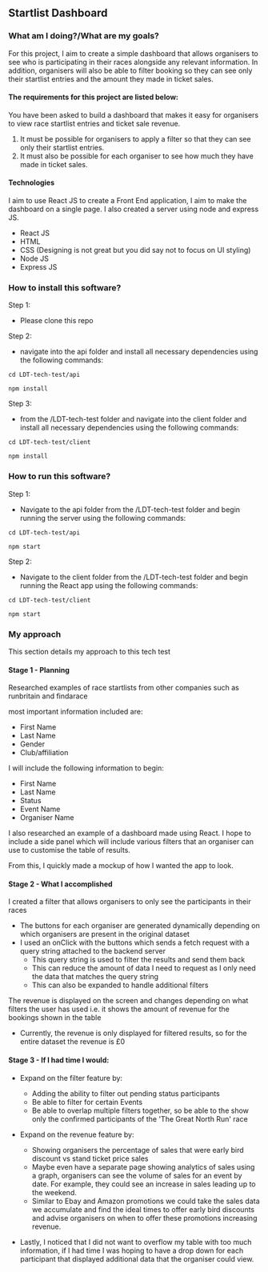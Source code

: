 ## Startlist Dashboard

### What am I doing?/What are my goals?

For this project, I aim to create a simple dashboard that allows organisers to see who is participating in their races alongside any relevant information. In addition, organisers will also be able to filter booking so they can see only their startlist entries and the amount they made in ticket sales.

#### The requirements for this project are listed below:

You have been asked to build a dashboard that makes it easy for organisers to view race startlist entries and ticket sale revenue.

1. It must be possible for organisers to apply a filter so that they can see only their startlist entries.
2. It must also be possible for each organiser to see how much they have made in ticket sales.

#### Technologies 
I aim to use React JS to create a Front End application, I aim to make the dashboard on a single page. I also created a server using node and express JS.

- React JS
- HTML
- CSS (Designing is not great but you did say not to focus on UI styling)
- Node JS
- Express JS

### How to install this software?
Step 1:
  - Please clone this repo

Step 2: 
  - navigate into the api folder and install all necessary dependencies using the following commands:
  
  ```
  cd LDT-tech-test/api
  
  npm install
  ```
  
Step 3: 
  - from the /LDT-tech-test folder and navigate into the client folder and install all necessary dependencies using the following commands:

  ```
  cd LDT-tech-test/client

  npm install
  ```

### How to run this software?

Step 1:
  - Navigate to the api folder from the /LDT-tech-test folder and begin running the server using the following commands:
  
  ```
  cd LDT-tech-test/api
  
  npm start
  ```

Step 2:
  - Navigate to the client folder from the /LDT-tech-test folder and begin running the React app using the following commands:
  
  ```
  cd LDT-tech-test/client
  
  npm start
  ```


### My approach
This section details my approach to this tech test

#### Stage 1 - Planning

Researched examples of race startlists from other companies such as runbritain and findarace

most important information included are:
  - First Name 
  - Last Name
  - Gender
  - Club/affiliation

I will include the following information to begin:
  - First Name
  - Last Name
  - Status
  - Event Name
  - Organiser Name

I also researched an example of a dashboard made using React. I hope to include a side panel which will include various filters that an organiser can use to customise the table of results. 

From this, I quickly made a mockup of how I wanted the app to look.

#### Stage 2 - What I accomplished

I created a filter that allows organisers to only see the participants in their races
  - The buttons for each organiser are generated dynamically depending on which organisers are present in the original dataset
  - I used an onClick with the buttons which sends a fetch request with a query string attached to the backend server
    - This query string is used to filter the results and send them back 
    - This can reduce the amount of data I need to request as I only need the data that matches the query string
    - This can also be expanded to handle additional filters 
 
The revenue is displayed on the screen and changes depending on what filters the user has used i.e. it shows the amount of revenue for the bookings shown in the table
  - Currently, the revenue is only displayed for filtered results, so for the entire dataset the revenue is £0

#### Stage 3 - If I had time I would:

- Expand on the filter feature by:
  - Adding the ability to filter out pending status participants
  - Be able to filter for certain Events
  - Be able to overlap multiple filters together, so be able to the show only the confirmed participants of the 'The Great North Run' race

- Expand on the revenue feature by:
  - Showing organisers the percentage of sales that were early bird discount vs stand ticket price sales
  - Maybe even have a separate page showing analytics of sales using a graph, organisers can see the volume of sales for an event by date. For example, they could see an increase in sales leading up to the weekend.
  - Similar to Ebay and Amazon promotions we could take the sales data we accumulate and find the ideal times to offer early bird discounts and advise organisers on when to offer these promotions increasing revenue.

- Lastly, I noticed that I did not want to overflow my table with too much information, if I had time I was hoping to have a drop down for each participant that displayed additional data that the organiser could view.
